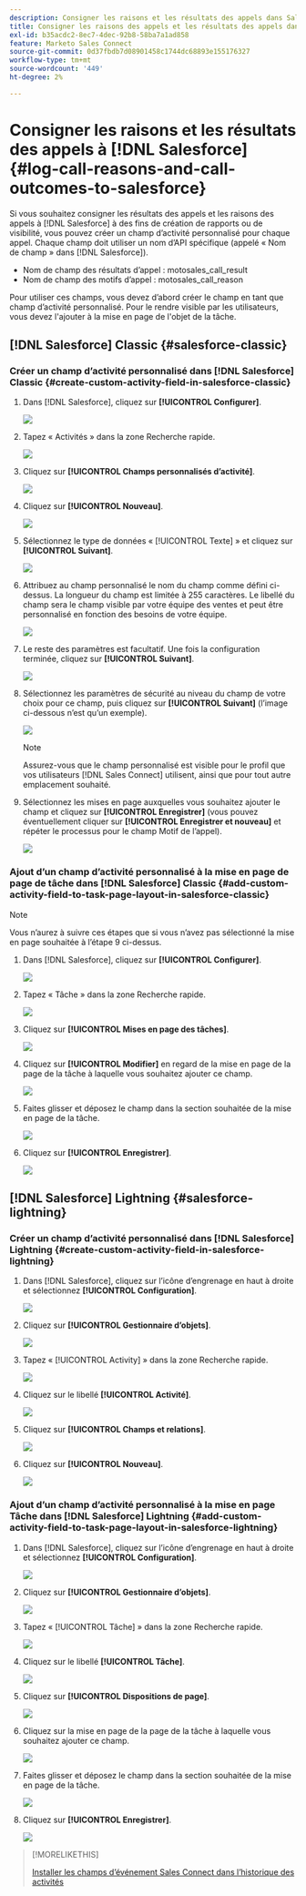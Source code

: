 ```yaml
---
description: Consigner les raisons et les résultats des appels dans Salesforce - Documents Marketo - Documentation du produit
title: Consigner les raisons des appels et les résultats des appels dans Salesforce
exl-id: b35acdc2-8ec7-4dec-92b8-58ba7a1ad858
feature: Marketo Sales Connect
source-git-commit: 0d37fbdb7d08901458c1744dc68893e155176327
workflow-type: tm+mt
source-wordcount: '449'
ht-degree: 2%

---
```


# Consigner les raisons et les résultats des appels à [!DNL Salesforce] {#log-call-reasons-and-call-outcomes-to-salesforce}

Si vous souhaitez consigner les résultats des appels et les raisons des appels à [!DNL Salesforce] à des fins de création de rapports ou de visibilité, vous pouvez créer un champ d’activité personnalisé pour chaque appel. Chaque champ doit utiliser un nom d’API spécifique (appelé « Nom de champ » dans [!DNL Salesforce]).

* Nom de champ des résultats d’appel : motosales_call_result
* Nom de champ des motifs d’appel : motosales_call_reason

Pour utiliser ces champs, vous devez d’abord créer le champ en tant que champ d’activité personnalisé. Pour le rendre visible par les utilisateurs, vous devez l&#39;ajouter à la mise en page de l&#39;objet de la tâche.

## [!DNL Salesforce] Classic {#salesforce-classic}

### Créer un champ d’activité personnalisé dans [!DNL Salesforce] Classic  {#create-custom-activity-field-in-salesforce-classic}

1. Dans [!DNL Salesforce], cliquez sur **[!UICONTROL Configurer]**.

   ![](assets/log-call-reasons-and-call-outcomes-to-salesforce-1.png)

1. Tapez « Activités » dans la zone Recherche rapide.

   ![](assets/log-call-reasons-and-call-outcomes-to-salesforce-2.png)

1. Cliquez sur **[!UICONTROL Champs personnalisés d’activité]**.

   ![](assets/log-call-reasons-and-call-outcomes-to-salesforce-3.png)

1. Cliquez sur **[!UICONTROL Nouveau]**.

   ![](assets/log-call-reasons-and-call-outcomes-to-salesforce-4.png)

1. Sélectionnez le type de données « [!UICONTROL Texte] » et cliquez sur **[!UICONTROL Suivant]**.

   ![](assets/log-call-reasons-and-call-outcomes-to-salesforce-5.png)

1. Attribuez au champ personnalisé le nom du champ comme défini ci-dessus. La longueur du champ est limitée à 255 caractères. Le libellé du champ sera le champ visible par votre équipe des ventes et peut être personnalisé en fonction des besoins de votre équipe.

   ![](assets/log-call-reasons-and-call-outcomes-to-salesforce-6.png)

1. Le reste des paramètres est facultatif. Une fois la configuration terminée, cliquez sur **[!UICONTROL Suivant]**.

   ![](assets/log-call-reasons-and-call-outcomes-to-salesforce-7.png)

1. Sélectionnez les paramètres de sécurité au niveau du champ de votre choix pour ce champ, puis cliquez sur **[!UICONTROL Suivant]** (l’image ci-dessous n’est qu’un exemple).

   ![](assets/log-call-reasons-and-call-outcomes-to-salesforce-8.png)

   >[!NOTE]
   >
   >Assurez-vous que le champ personnalisé est visible pour le profil que vos utilisateurs [!DNL Sales Connect] utilisent, ainsi que pour tout autre emplacement souhaité.

1. Sélectionnez les mises en page auxquelles vous souhaitez ajouter le champ et cliquez sur **[!UICONTROL Enregistrer]** (vous pouvez éventuellement cliquer sur **[!UICONTROL Enregistrer et nouveau]** et répéter le processus pour le champ Motif de l’appel).

   ![](assets/log-call-reasons-and-call-outcomes-to-salesforce-9.png)

### Ajout d’un champ d’activité personnalisé à la mise en page de page de tâche dans [!DNL Salesforce] Classic {#add-custom-activity-field-to-task-page-layout-in-salesforce-classic}

>[!NOTE]
>
>Vous n’aurez à suivre ces étapes que si vous n’avez pas sélectionné la mise en page souhaitée à l’étape 9 ci-dessus.

1. Dans [!DNL Salesforce], cliquez sur **[!UICONTROL Configurer]**.

   ![](assets/log-call-reasons-and-call-outcomes-to-salesforce-10.png)

1. Tapez « Tâche » dans la zone Recherche rapide.

   ![](assets/log-call-reasons-and-call-outcomes-to-salesforce-11.png)

1. Cliquez sur **[!UICONTROL Mises en page des tâches]**.

   ![](assets/log-call-reasons-and-call-outcomes-to-salesforce-12.png)

1. Cliquez sur **[!UICONTROL Modifier]** en regard de la mise en page de la page de la tâche à laquelle vous souhaitez ajouter ce champ.

   ![](assets/log-call-reasons-and-call-outcomes-to-salesforce-13.png)

1. Faites glisser et déposez le champ dans la section souhaitée de la mise en page de la tâche.

   ![](assets/log-call-reasons-and-call-outcomes-to-salesforce-14.png)

1. Cliquez sur **[!UICONTROL Enregistrer]**.

   ![](assets/log-call-reasons-and-call-outcomes-to-salesforce-15.png)

## [!DNL Salesforce] Lightning {#salesforce-lightning}

### Créer un champ d’activité personnalisé dans [!DNL Salesforce] Lightning {#create-custom-activity-field-in-salesforce-lightning}

1. Dans [!DNL Salesforce], cliquez sur l’icône d’engrenage en haut à droite et sélectionnez **[!UICONTROL Configuration]**.

   ![](assets/log-call-reasons-and-call-outcomes-to-salesforce-16.png)

1. Cliquez sur **[!UICONTROL Gestionnaire d’objets]**.

   ![](assets/log-call-reasons-and-call-outcomes-to-salesforce-17.png)

1. Tapez « [!UICONTROL Activity] » dans la zone Recherche rapide.

   ![](assets/log-call-reasons-and-call-outcomes-to-salesforce-18.png)

1. Cliquez sur le libellé **[!UICONTROL Activité]**.

   ![](assets/log-call-reasons-and-call-outcomes-to-salesforce-19.png)

1. Cliquez sur **[!UICONTROL Champs et relations]**.

   ![](assets/log-call-reasons-and-call-outcomes-to-salesforce-20.png)

1. Cliquez sur **[!UICONTROL Nouveau]**.

   ![](assets/log-call-reasons-and-call-outcomes-to-salesforce-21.png)

### Ajout d’un champ d’activité personnalisé à la mise en page Tâche dans [!DNL Salesforce] Lightning {#add-custom-activity-field-to-task-page-layout-in-salesforce-lightning}

1. Dans [!DNL Salesforce], cliquez sur l’icône d’engrenage en haut à droite et sélectionnez **[!UICONTROL Configuration]**.

   ![](assets/log-call-reasons-and-call-outcomes-to-salesforce-22.png)

1. Cliquez sur **[!UICONTROL Gestionnaire d’objets]**.

   ![](assets/log-call-reasons-and-call-outcomes-to-salesforce-23.png)

1. Tapez « [!UICONTROL Tâche] » dans la zone Recherche rapide.

   ![](assets/log-call-reasons-and-call-outcomes-to-salesforce-24.png)

1. Cliquez sur le libellé **[!UICONTROL Tâche]**.

   ![](assets/log-call-reasons-and-call-outcomes-to-salesforce-25.png)

1. Cliquez sur **[!UICONTROL Dispositions de page]**.

   ![](assets/log-call-reasons-and-call-outcomes-to-salesforce-26.png)

1. Cliquez sur la mise en page de la page de la tâche à laquelle vous souhaitez ajouter ce champ.

   ![](assets/log-call-reasons-and-call-outcomes-to-salesforce-27.png)

1. Faites glisser et déposez le champ dans la section souhaitée de la mise en page de la tâche.

   ![](assets/log-call-reasons-and-call-outcomes-to-salesforce-28.png)

1. Cliquez sur **[!UICONTROL Enregistrer]**.

   ![](assets/log-call-reasons-and-call-outcomes-to-salesforce-29.png)

>[!MORELIKETHIS]
>
>[Installer les champs d’événement Sales Connect dans l’historique des activités](/help/marketo/product-docs/marketo-sales-connect/crm/salesforce-customization/install-sales-connect-event-fields-on-activity-history.md)
